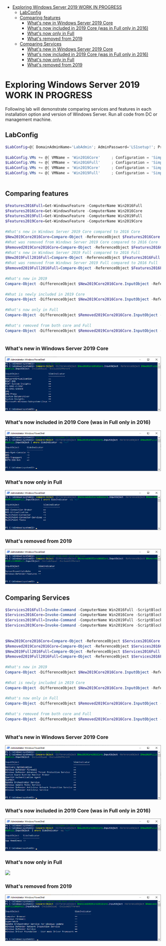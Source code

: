 <!-- TOC -->

- [Exploring Windows Server 2019 WORK IN PROGRESS](#exploring-windows-server-2019-work-in-progress)
    - [LabConfig](#labconfig)
    - [Comparing features](#comparing-features)
        - [What's new in Windows Server 2019 Core](#whats-new-in-windows-server-2019-core)
        - [What's now included in 2019 Core (was in Full only in 2016)](#whats-now-included-in-2019-core-was-in-full-only-in-2016)
        - [What's now only in Full](#whats-now-only-in-full)
        - [What's removed from 2019](#whats-removed-from-2019)
    - [Comparing Services](#comparing-services)
        - [What's new in Windows Server 2019 Core](#whats-new-in-windows-server-2019-core-1)
        - [What's now included in 2019 Core (was in Full only in 2016)](#whats-now-included-in-2019-core-was-in-full-only-in-2016-1)
        - [What's now only in Full](#whats-now-only-in-full-1)
        - [What's removed from 2019](#whats-removed-from-2019-1)

<!-- /TOC -->

# Exploring Windows Server 2019 WORK IN PROGRESS

Following lab will demonstrate comparing services and features in each installation option and version of Windows Server. Run all code from DC or management machine.

## LabConfig

```PowerShell
$LabConfig=@{ DomainAdminName='LabAdmin'; AdminPassword='LS1setup!'; Prefix = 'WSLab-'; SwitchName = 'LabSwitch'; DCEdition='4' ; Internet=$false ;AdditionalNetworksConfig=@(); VMs=@()}

$LabConfig.VMs += @{ VMName = 'Win2016Core'     ; Configuration = 'Simple'; ParentVHD = 'Win2016Core_G2.vhdx' ; MemoryStartupBytes= 512MB }
$LabConfig.VMs += @{ VMName = 'Win2016Full'     ; Configuration = 'Simple'; ParentVHD = 'Win2016_G2.vhdx'     ; MemoryStartupBytes= 512MB }
$LabConfig.VMs += @{ VMName = 'Win2019Core'     ; Configuration = 'Simple'; ParentVHD = 'Win2019Core_G2.vhdx' ; MemoryStartupBytes= 512MB }
$LabConfig.VMs += @{ VMName = 'Win2019Full'     ; Configuration = 'Simple'; ParentVHD = 'Win2019_G2.vhdx'     ; MemoryStartupBytes= 512MB }
 
```

## Comparing features

```PowerShell
$Features2016Full=Get-WindowsFeature -ComputerName Win2016Full
$Features2016Core=Get-WindowsFeature -ComputerName Win2016Core
$Features2019Full=Get-WindowsFeature -ComputerName Win2019Full
$Features2019Core=Get-WindowsFeature -ComputerName Win2019Core

#What's new in Windows Server 2019 Core compared to 2016 Core
$New2019Core2016Core=Compare-Object -ReferenceObject $Features2016Core.Name -DifferenceObject $Features2019Core.Name | where SideIndicator -eq "=>"
#What was removed from Windows Server 2019 Core compared to 2016 Core
$Removed2019Core2016Core=Compare-Object -ReferenceObject $Features2016Core.Name -DifferenceObject $Features2019Core.Name | where SideIndicator -eq "<="
#What's new in Windows Server 2019 Full compared to 2016 Full
$New2019Full2016Full=Compare-Object -ReferenceObject $Features2016Full.Name -DifferenceObject $Features2019Full.Name | where SideIndicator -eq "=>"
#What was removed from Windows Server 2019 Full compared to 2016 Full
$Removed2019Full2016Full=Compare-Object -ReferenceObject $Features2016Full.Name -DifferenceObject $Features2019Full.Name | where SideIndicator -eq "<="

#What's new in 2019
Compare-Object -DifferenceObject $New2019Core2016Core.InputObject -ReferenceObject $New2019Full2016Full.InputObject -IncludeEqual -ExcludeDifferent

#What is newly included in 2019 Core
Compare-Object -DifferenceObject $New2019Core2016Core.InputObject -ReferenceObject $New2019Full2016Full.InputObject | where SideIndicator -eq "=>"

#What's now only in Full
Compare-Object -DifferenceObject $Removed2019Core2016Core.InputObject -ReferenceObject $Removed2019Full2016Full.InputObject | where SideIndicator -eq "=>"

#What's removed from both core and Full
Compare-Object -DifferenceObject $Removed2019Core2016Core.InputObject -ReferenceObject $Removed2019Full2016Full.InputObject -IncludeEqual -ExcludeDifferent
 
```

### What's new in Windows Server 2019 Core

![](/Scenarios/Exploring%20Server%202019/Screenshots/FeaturesNewin2019.png)

### What's now included in 2019 Core (was in Full only in 2016)

![](/Scenarios/Exploring%20Server%202019/Screenshots/FeaturesNewin2019Core.png)

### What's now only in Full

![](/Scenarios/Exploring%20Server%202019/Screenshots/Features2019FullOnly.png)

### What's removed from 2019

![](/Scenarios/Exploring%20Server%202019/Screenshots/FeaturesRemovedFrom2019.png)


## Comparing Services

```PowerShell
$Services2016Full=Invoke-Command -ComputerName Win2016Full -ScriptBlock {get-service}
$Services2016Core=Invoke-Command -ComputerName Win2016Core -ScriptBlock {get-service}
$Services2019Full=Invoke-Command -ComputerName Win2019Full -ScriptBlock {get-service}
$Services2019Core=Invoke-Command -ComputerName Win2019Core -ScriptBlock {get-service}


$New2019Core2016Core=Compare-Object -ReferenceObject $Services2016Core.DisplayName -DifferenceObject $Services2019Core.DisplayName |where SideIndicator -eq "=>"
$Removed2019Core2016Core=Compare-Object -ReferenceObject $Services2016Core.DisplayName -DifferenceObject $Services2019Core.DisplayName |where SideIndicator -eq "<="
$New2019Full2016Full=Compare-Object -ReferenceObject $Services2016Full.DisplayName -DifferenceObject $Services2019Full.DisplayName |where SideIndicator -eq "=>"
$Removed2019Full2016Full=Compare-Object -ReferenceObject $Services2016Full.DisplayName -DifferenceObject $Services2019Full.DisplayName |where SideIndicator -eq "<="

#What's new in 2019
Compare-Object -DifferenceObject $New2019Core2016Core.InputObject -ReferenceObject $New2019Full2016Full.InputObject -IncludeEqual -ExcludeDifferent

#What is newly included in 2019 Core
Compare-Object -DifferenceObject $New2019Core2016Core.InputObject -ReferenceObject $New2019Full2016Full.InputObject  | where SideIndicator -eq "=>"

#What's now only in Full
Compare-Object -DifferenceObject $Removed2019Core2016Core.InputObject -ReferenceObject $Removed2019Full2016Full.InputObject | where SideIndicator -eq "=>"

#What's removed from both core and Full
Compare-Object -DifferenceObject $Removed2019Core2016Core.InputObject -ReferenceObject $Removed2019Full2016Full.InputObject -IncludeEqual -ExcludeDifferent
 
```

### What's new in Windows Server 2019 Core

![](/Scenarios/Exploring%20Server%202019/Screenshots/ServicesNewin2019.png)

### What's now included in 2019 Core (was in Full only in 2016)

![](/Scenarios/Exploring%20Server%202019/Screenshots/ServicesNewin2019Core.png)

### What's now only in Full

![](/Scenarios/Exploring%20Server%202019/Screenshots/Services/2019FullOnly.png)

### What's removed from 2019

![](/Scenarios/Exploring%20Server%202019/Screenshots/ServicesRemovedFrom2019.png)
